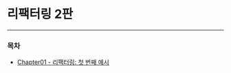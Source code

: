 # 리팩터링 2판

---

### 목차
- [Chapter01 - 리팩터링: 첫 번째 예시](src/main/java/com/example/refactoring/chapter01/docs/STUDY.md)